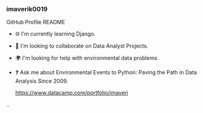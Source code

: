 ### imaverik0019
GitHub Profile README

- 🌐 I'm currently learning Django.
- 🤝 I'm looking to collaborate on Data Analyst Projects.
- 🌍 I'm looking for help with environmental data problems.
- ❓ Ask me about Environmental Events to Python: Paving the Path in Data Analysis Since 2009.

   https://www.datacamp.com/portfolio/imaveri

..
